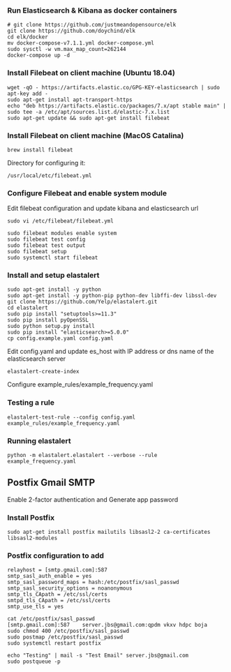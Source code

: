 ### Run Elasticsearch & Kibana as docker containers
```
# git clone https://github.com/justmeandopensource/elk
git clone https://github.com/doychind/elk
cd elk/docker
mv docker-compose-v7.1.1.yml docker-compose.yml
sudo sysctl -w vm.max_map_count=262144
docker-compose up -d
```
### Install Filebeat on client machine (Ubuntu 18.04)
```
wget -qO - https://artifacts.elastic.co/GPG-KEY-elasticsearch | sudo apt-key add -
sudo apt-get install apt-transport-https
echo "deb https://artifacts.elastic.co/packages/7.x/apt stable main" | sudo tee -a /etc/apt/sources.list.d/elastic-7.x.list
sudo apt-get update && sudo apt-get install filebeat
```
### Install Filebeat on client machine (MacOS Catalina)
```
brew install filebeat
```
Directory for configuring it:

```
/usr/local/etc/filebeat.yml
```

### Configure Filebeat and enable system module
Edit filebeat configuration and update kibana and elasticsearch url
```
sudo vi /etc/filebeat/filebeat.yml
```
```
sudo filebeat modules enable system
sudo filebeat test config
sudo filebeat test output
sudo filebeat setup
sudo systemctl start filebeat
```
### Install and setup elastalert
```
sudo apt-get install -y python
sudo apt-get install -y python-pip python-dev libffi-dev libssl-dev
git clone https://github.com/Yelp/elastalert.git
cd elastalert
sudo pip install "setuptools>=11.3"
sudo pip install pyOpenSSL
sudo python setup.py install
sudo pip install "elasticsearch>=5.0.0"
cp config.example.yaml config.yaml
```
Edit config.yaml and update es_host with IP address or dns name of the elasticsearch server
```
elastalert-create-index
```
Configure example_rules/example_frequency.yaml
### Testing a rule
```
elastalert-test-rule --config config.yaml example_rules/example_frequency.yaml
```
### Running elastalert
```
python -m elastalert.elastalert --verbose --rule example_frequency.yaml
```

## Postfix Gmail SMTP
Enable 2-factor authentication and Generate app password

### Install Postfix
```
sudo apt-get install postfix mailutils libsasl2-2 ca-certificates libsasl2-modules
```

### Postfix configuration to add
```
relayhost = [smtp.gmail.com]:587
smtp_sasl_auth_enable = yes
smtp_sasl_password_maps = hash:/etc/postfix/sasl_passwd
smtp_sasl_security_options = noanonymous
smtp_tls_CApath = /etc/ssl/certs
smtpd_tls_CApath = /etc/ssl/certs
smtp_use_tls = yes
```
```
cat /etc/postfix/sasl_passwd
[smtp.gmail.com]:587	server.jbs@gmail.com:qpdm vkxv hdpc boja
sudo chmod 400 /etc/postfix/sasl_passwd
sudo postmap /etc/postfix/sasl_passwd
sudo systemctl restart postfix
```
```
echo "Testing" | mail -s "Test Email" server.jbs@gmail.com
sudo postqueue -p
```
